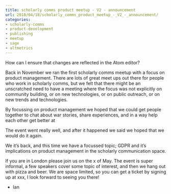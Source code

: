 ```yaml
---
title: scholarly comms product meetup - V2 - announcement
url: 2018/04/18/scholarly_comms_product_meetup_-_V2_-_announcement/
categories:
- scholarly-comms
- product-development
- publishing
- meetup
- sage
- altmetrics
---
```



How can I ensure that changes are reflected in the Atom editor? 

Back in November we ran the first scholarly comms meetup with a focus on product management. There are lots of great meet ups out there for people who work in scholarly comms, but we felt that there might be an unscratched need to have a meeting where the focus was not explicitly on community building, or on new technologies, or on public outreach, or on new trends and technologies.

By focussing on product management we hoped that we could get people together to chat about war stories, share experiences, and in a way help each other get better at

The event went really well, and after it happened we said we hoped that we would do it again.

We it’s back, and this time we have a focussed topic; GDPR and it’s implications on product management in the scholarly communication space.

If you are in London please join us on the x of May. The event is super informal, a few speakers cover some topic of interest, and then we hang out with pizza and beer. We are space limited, so you can get a ticket by signing up at xxx, I look forward to seeing you there!


- Ian
